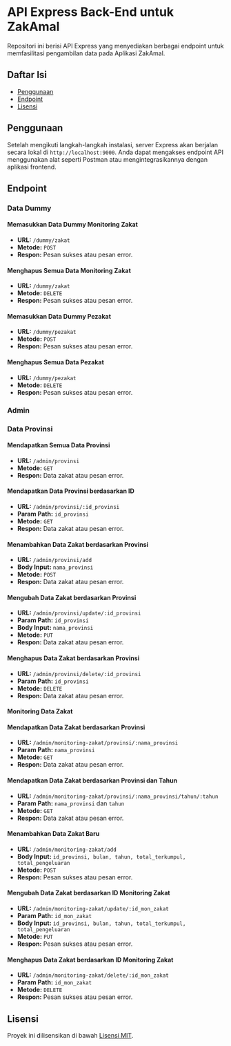 # API Express Back-End untuk ZakAmal

Repositori ini berisi API Express yang menyediakan berbagai endpoint untuk memfasilitasi pengambilan data pada Aplikasi ZakAmal.

## Daftar Isi

- [Penggunaan](#penggunaan)
- [Endpoint](#endpoint)
- [Lisensi](#lisensi)

## Penggunaan

Setelah mengikuti langkah-langkah instalasi, server Express akan berjalan secara lokal di `http://localhost:9000`. Anda dapat mengakses endpoint API menggunakan alat seperti Postman atau mengintegrasikannya dengan aplikasi frontend.

## Endpoint

### Data Dummy

#### Memasukkan Data Dummy Monitoring Zakat
- **URL:** `/dummy/zakat`
- **Metode:** `POST`
- **Respon:** Pesan sukses atau pesan error.

#### Menghapus Semua Data Monitoring Zakat
- **URL:** `/dummy/zakat`
- **Metode:** `DELETE`
- **Respon:** Pesan sukses atau pesan error.

#### Memasukkan Data Dummy Pezakat
- **URL:** `/dummy/pezakat`
- **Metode:** `POST`
- **Respon:** Pesan sukses atau pesan error.

#### Menghapus Semua Data Pezakat
- **URL:** `/dummy/pezakat`
- **Metode:** `DELETE`
- **Respon:** Pesan sukses atau pesan error.

### Admin

### Data Provinsi

#### Mendapatkan Semua Data Provinsi
- **URL:** `/admin/provinsi`
- **Metode:** `GET`
- **Respon:** Data zakat atau pesan error.

#### Mendapatkan Data Provinsi berdasarkan ID
- **URL:** `/admin/provinsi/:id_provinsi`
- **Param Path:** `id_provinsi`
- **Metode:** `GET`
- **Respon:** Data zakat atau pesan error.

#### Menambahkan Data Zakat berdasarkan Provinsi
- **URL:** `/admin/provinsi/add`
- **Body Input:** `nama_provinsi`
- **Metode:** `POST`
- **Respon:** Data zakat atau pesan error.

#### Mengubah Data Zakat berdasarkan Provinsi
- **URL:** `/admin/provinsi/update/:id_provinsi`
- **Param Path:** `id_provinsi`
- **Body Input:** `nama_provinsi`
- **Metode:** `PUT`
- **Respon:** Data zakat atau pesan error.

#### Menghapus Data Zakat berdasarkan Provinsi
- **URL:** `/admin/provinsi/delete/:id_provinsi`
- **Param Path:** `id_provinsi`
- **Metode:** `DELETE`
- **Respon:** Data zakat atau pesan error.

#### Monitoring Data Zakat

#### Mendapatkan Data Zakat berdasarkan Provinsi
- **URL:** `/admin/monitoring-zakat/provinsi/:nama_provinsi`
- **Param Path:** `nama_provinsi`
- **Metode:** `GET`
- **Respon:** Data zakat atau pesan error.

#### Mendapatkan Data Zakat berdasarkan Provinsi dan Tahun
- **URL:** `/admin/monitoring-zakat/provinsi/:nama_provinsi/tahun/:tahun`
- **Param Path:** `nama_provinsi` dan `tahun`
- **Metode:** `GET`
- **Respon:** Data zakat atau pesan error.

#### Menambahkan Data Zakat Baru
- **URL:** `/admin/monitoring-zakat/add`
- **Body Input:** `id_provinsi, bulan, tahun, total_terkumpul, total_pengeluaran`
- **Metode:** `POST`
- **Respon:** Pesan sukses atau pesan error.

#### Mengubah Data Zakat berdasarkan ID Monitoring Zakat
- **URL:** `/admin/monitoring-zakat/update/:id_mon_zakat`
- **Param Path:** `id_mon_zakat`
- **Body Input:** `id_provinsi, bulan, tahun, total_terkumpul, total_pengeluaran`
- **Metode:** `PUT`
- **Respon:** Pesan sukses atau pesan error.

#### Menghapus Data Zakat berdasarkan ID Monitoring Zakat
- **URL:** `/admin/monitoring-zakat/delete/:id_mon_zakat`
- **Param Path:** `id_mon_zakat`
- **Metode:** `DELETE`
- **Respon:** Pesan sukses atau pesan error.

## Lisensi

Proyek ini dilisensikan di bawah [Lisensi MIT](LICENSE).
